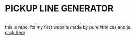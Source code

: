 <h1>PICKUP LINE GENERATOR</h1>
<br>
this is repo. for my first website made by pure html css and js.
<br>
<a href="index.html">click here</a>

